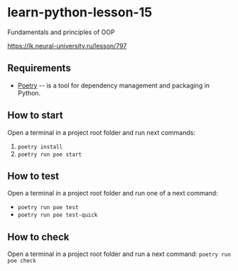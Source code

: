 # learn-python-lesson-15
Fundamentals and principles of OOP

https://lk.neural-university.ru/lesson/797


## Requirements
* [Poetry](https://python-poetry.org/docs/) -- is a tool for dependency management and packaging in Python.

## How to start
Open a terminal in a project root folder and run next commands:
1. `poetry install`
2. `poetry run poe start`

## How to test
Open a terminal in a project root folder and run one of a next command:
* `poetry run poe test`
* `poetry run poe test-quick`

## How to check
Open a terminal in a project root folder and run a next command:
`poetry run poe check`
